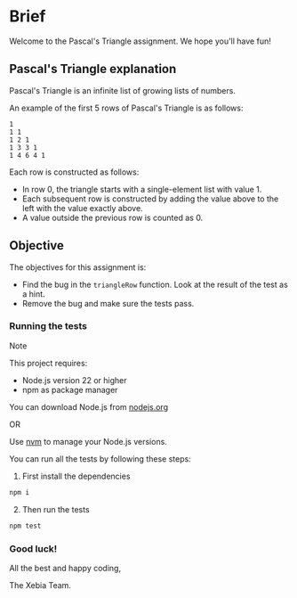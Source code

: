 # Brief

Welcome to the Pascal's Triangle assignment. We hope you'll have fun!

## Pascal's Triangle explanation

Pascal's Triangle is an infinite list of growing lists of numbers.

An example of the first 5 rows of Pascal's Triangle is as follows:

```plaintext
1
1 1
1 2 1
1 3 3 1
1 4 6 4 1
```

Each row is constructed as follows:

- In row 0, the triangle starts with a single-element list with value 1.
- Each subsequent row is constructed by adding the value above to the left with the value exactly above.
- A value outside the previous row is counted as 0.

## Objective

The objectives for this assignment is:

- Find the bug in the `triangleRow` function. Look at the result of the test as a hint.
- Remove the bug and make sure the tests pass.

### Running the tests

> [!NOTE]
> 
> This project requires:
> - Node.js version 22 or higher
> - npm as package manager
>
> You can download Node.js from [nodejs.org](https://nodejs.org/)
> 
> OR
> 
> Use [nvm](https://github.com/nvm-sh/nvm) to manage your Node.js versions.

You can run all the tests by following these steps:

1. First install the dependencies

```sh
npm i
```

2. Then run the tests

```sh
npm test
```

### Good luck!

All the best and happy coding,

The Xebia Team.